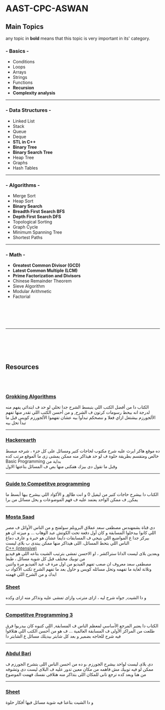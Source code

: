 # AAST-CPC-ASWAN

## Main Topics
any topic in **bold** means that this topic is very important in its' category.

### - Basics -
- Conditions
- Loops
- Arrays
- Strings
- Functions
- **Recursion**
- **Complexity analysis**


-------------------------------------------------------------


### - Data Structures -
- Linked List
- Stack
- Queue
- Deque
- **STL in C++**
- **Binary Tree**
- **Binary Search Tree**
- Heap Tree
- Graphs
- Hash Tables


-------------------------------------------------------------


### - Algorithms -
- Merge Sort
- Heap Sort
- **Binary Search**
- **Breadth First Search BFS**
- **Depth First Search DFS**
- Topological Sorting
- Graph Cycle
- Minimum Spanning Tree
- Shortest Paths 


-------------------------------------------------------------

### - Math -
- **Greatest Common Divisor (GCD)**
- **Latest Common Multiple (LCM)**
- **Prime Factorization and Divisors**
- Chinese Remainder Theorem
- Sieve Algorithm
- Modular Arithmetic
- Factorial


</br>
</br>
</br>
</br>


---------------------------------------------------------------


</br>
</br>
</br>
</br>

## Resources

</br>
</br>


 
 ### [Grokking Algorithms](https://raw.githubusercontent.com/KevinOfNeu/ebooks/master/Grokking%20Algorithms.pdf)
 الكتاب دا من أفضل الكتب اللي بتبسط الشرح جدا تخلي لو حد ف ابتدائي يفهم منه لدرجة انه بيحط رسومات كرتون ف الشرح, و من أحسن الكتب اللي تقدر منها تفهم الألجورزم بيشتغل ازاي فعلا و ننصحكم تبدأوا بيه عشان تفهموا الألجورزم كويس قبل ما تبدأ تحل بيه 
 

---------------------------------------------------------------
 
### [Hackerearth](https://www.hackerearth.com/practice/)
ده موقع هاكر ايرث عليه شرح مكتوب لحاجات كتير ومسائل على كل جزء ، شرحه مبسط خالص ومتقسم بطريقة حلوة ف لو حد هيذاكر منه ممكن يمشى زى ما الموقع مرتب كده </br>
Basic Programming بداية من </br>
وقبل ما تقول دى بيزك هفكنى منها بص ف المسائل بتاعتها الاول 


--------------------------------------------------------------

### [Guide to Competitve programming](https://link.springer.com/book/10.1007/978-3-030-39357-1)

الكتاب دا بيشرح حاجات كتير من ليفيل 0 و انت طالع, و الأكواد اللي بيشرح بيها أبسط ما يمكن, ف ممكن الواحد يعتمد عليه ف فهم الموضوعات و يحل مسائل من برا 


---------------------------------------------------------------
 ### [Mosta Saad](https://www.youtube.com/user/nobody123497/playlists)
 
 دى قناة بشمهندس مصطفى سعد عملاق البروبلم سولفنج و من الناس الأوائل ف مصر اللي كانوا بيدخلوا المسابقة  و كان أول دفعة تحت الكوتش عبد الوهاب ... و ميزته ان هو بيركز جدا ع المواضيع اللي بتيجي ف المسابقات دايما عشان هو خبرة و عارف دماغ الناس اللي بتحط المسائل، اللى هيذاكر منها ممكن يبتدى ب بلاى ليست </br>
 [C++ (intensive)](https://www.youtube.com/playlist?list=PLPt2dINI2MIZPFq6HyUB1Uhxdh1UDnZMS) </br>
 وبعدين بلاى ليست الداتا ستراكشر ، او الاحسن تمشى بترتيب الشيت بتاعه اللى هو فيديو من توبيك مختلف قبل كل شوية مسائل ، طبعا </br>
 مصطفى سعد معروف ان صعب تفهم الفيديو من اول مرة ف عيد الفيديو مرة واتنين وتلاتة لغاية ما تفهمه وتحل مسائله كويس و حاول بعد ما 
تفهم الشرح تكتب الأكواد ب ايدك و من الشرح اللي فهمته
 
 ### [Sheet](https://goo.gl/unDETI)
 و دا الشيت, جواه شرح ليه ، ازاى مترتب وازاى تمشى عليه وتذاكر منه ازاى وكده
 
 ----------------------------------------------------------------
 
 ### [Competitve Programming 3](http://www.sso.sy/sites/default/files/competitive%20programming%203_1.pdf)
 
الكتاب دا يعتبر المرجع الأساسي لمعظم الناس ف المسابقة, اللي كتبوه كان بيدربوا فرق طلعت من المراكز الأولى ف المسابقة العالمية ... ف هو من أحسن الكتب اللي هتلاقوا فيه شرح للحاجه بضمير و بعد كل شابتر بيديلك مسائل ع الشابتر دا 


-----------------------------------------------------------------

### [Abdul Bari](https://www.youtube.com/playlist?list=PLDN4rrl48XKpZkf03iYFl-O29szjTrs_O)

دى بلاى ليست لواحد بيشرح الجورزم ،و ده من  احسن الناس اللى بتشرح الجورزم ف ممكن لو فيه توبيك مش فاهمه من مكان معين تدور عليه ف البلاى ليست دى وتشوفه من هنا وبعد كده ترجع تانى للمكان اللى بتذاكر منه هتلاقى نفسك فهمت الموضوع

----------------------------------------------------------------

### [Sheet](https://docs.google.com/spreadsheets/d/1bBIeIdg5v5VyUHsAoWRNdLfCcc90WWA2EsxDsK24B9s/edit#gid=0)

و دا الشيت بتاعنا فيه شوية مسائل فيها أفكار حلوة
